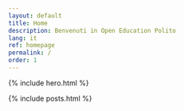 ```yaml
---
layout: default
title: Home 
description: Benvenuti in Open Education Polito 
lang: it
ref: homepage
permalink: /
order: 1
---
```


{% include hero.html %}

<main class="container my-4" markdown="1">

{% include posts.html %}

</main>

